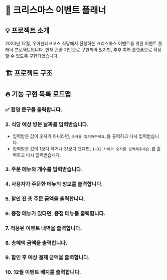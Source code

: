 # 🎄 크리스마스 이벤트 플래너

## 💡 프로젝트 소개

2023년 12월, 우아한테크코스 식당에서 진행하는 크리스마스 이벤트를 위한 이벤트 플래너 프로젝트입니다.
현재 콘솔 기반으로 구현되어 있지만, 추후 여러 플랫폼으로 확장할 수 있도록 구현되었습니다.

## 🏗 프로젝트 구조

## 🔥 기능 구현 목록 로드맵

### ✅ 환영 문구를 출력합니다.

### 2. 식당 예상 방문 날짜를 입력받습니다.

- 입력받은 값이 숫자가 아니라면, `숫자를 입력해주세요.`를 출력하고 다시 입력받습니다.
- 입력받은 값이 1보다 작거나 31보다 크다면, `1~31 사이의 숫자를 입력해주세요.`를 출력하고 다시 입력받습니다.

### 3. 주문 메뉴와 개수를 입력받습니다.

### 4. 사용자가 주문한 메뉴의 정보를 출력합니다.

### 5. 할인 전 총 주문 금액을 출력합니다.

### 6. 증정 메뉴가 있다면, 증정 메뉴를 출력합니다.

### 7. 적용된 이벤트 내역을 출력합니다.

### 8. 총혜택 금액을 출력합니다.

### 9. 할인 후 예상 결제 금액을 출력합니다.

### 10. 12월 이벤트 배지를 출력합니다.
